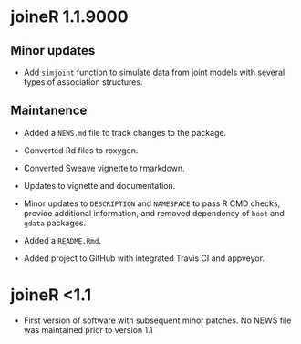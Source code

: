 # joineR 1.1.9000

## Minor updates

* Add `simjoint` function to simulate data from joint models with several types of association structures.

## Maintanence

* Added a `NEWS.md` file to track changes to the package.

* Converted Rd files to roxygen.

* Converted Sweave vignette to rmarkdown.

* Updates to vignette and documentation.

* Minor updates to `DESCRIPTION` and `NAMESPACE` to pass R CMD checks, provide additional information, and removed dependency of `boot` and `gdata` packages.

* Added a `README.Rmd`.

* Added project to GitHub with integrated Travis CI and appveyor.

# joineR <1.1

* First version of software with subsequent minor patches. No NEWS file was maintained prior to version 1.1



